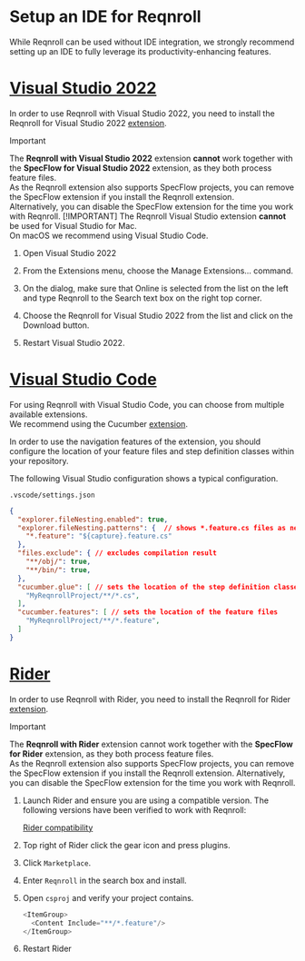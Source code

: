 # Setup an IDE for Reqnroll

While Reqnroll can be used without IDE integration, we strongly recommend setting up an IDE to fully leverage its productivity-enhancing features.

# [Visual Studio 2022](#tab/vs-2022)

In order to use Reqnroll with Visual Studio 2022, you need to install the Reqnroll for Visual Studio 2022 [extension](https://marketplace.visualstudio.com/items?itemName=Reqnroll.ReqnrollForVisualStudio2022).

> [!IMPORTANT]
> The **Reqnroll with Visual Studio 2022** extension **cannot** work together with the **SpecFlow for Visual Studio 2022** extension, as they both process feature files.  
> As the Reqnroll extension also supports SpecFlow projects, you can remove the SpecFlow extension if you install the Reqnroll extension.  
> Alternatively, you can disable the SpecFlow extension for the time you work with Reqnroll.
> [!IMPORTANT]
> The Reqnroll Visual Studio extension **cannot** be used for Visual Studio for Mac.  
> On macOS we recommend using Visual Studio Code.

1. Open Visual Studio 2022

2. From the Extensions menu, choose the Manage Extensions… command.

3. On the dialog, make sure that Online is selected from the list on the left and type Reqnroll to the Search text box on the right top corner.

4. Choose the Reqnroll for Visual Studio 2022 from the list and click on the Download button.

5. Restart Visual Studio 2022.

# [Visual Studio Code](#tab/vs-code)

For using Reqnroll with Visual Studio Code, you can choose from multiple available extensions.  
We recommend using the Cucumber [extension](https://marketplace.visualstudio.com/items?itemName=CucumberOpen.cucumber-official).

In order to use the navigation features of the extension, you should configure the location of your feature files and step definition classes within your repository.

The following Visual Studio configuration shows a typical configuration.

`.vscode/settings.json`

```json
{
  "explorer.fileNesting.enabled": true,
  "explorer.fileNesting.patterns": {  // shows *.feature.cs files as nested items
    "*.feature": "${capture}.feature.cs"
  },
  "files.exclude": { // excludes compilation result
    "**/obj/": true,
    "**/bin/": true,
  },
  "cucumber.glue": [ // sets the location of the step definition classes
    "MyReqnrollProject/**/*.cs",
  ],
  "cucumber.features": [ // sets the location of the feature files
    "MyReqnrollProject/**/*.feature",
  ]
}
```

# [Rider](#tab/rider)

In order to use Reqnroll with Rider, you need to install the Reqnroll for Rider [extension](https://plugins.jetbrains.com/plugin/24012-reqnroll-for-rider).

> [!IMPORTANT]
> The **Reqnroll with Rider** extension cannot work together with the **SpecFlow for Rider** extension, as they both process feature files.  
> As the Reqnroll extension also supports SpecFlow projects, you can remove the SpecFlow extension if you install the Reqnroll extension. Alternatively, you can disable the SpecFlow extension for the time you work with Reqnroll.

1. Launch Rider and ensure you are using a compatible version. The following versions have been verified to work with Reqnroll:

    [Rider compatibility](https://plugins.jetbrains.com/plugin/24012-reqnroll-for-rider/versions)

2. Top right of Rider click the gear icon and press plugins.

3. Click `Marketplace`.

4. Enter `Reqnroll` in the search box and install.

5. Open `csproj` and verify your project contains.

    ```csharp
    <ItemGroup>
      <Content Include="**/*.feature"/>
    </ItemGroup>
    ```

6. Restart Rider
